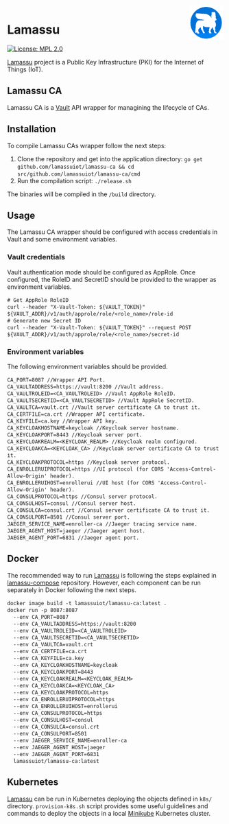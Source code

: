 <a href="https://www.lamassu.io/">
  <img src="logo.png" alt="Lamassu logo" title="Lamassu" align="right" height="80" />
</a>

Lamassu
=======
[![License: MPL 2.0](https://img.shields.io/badge/License-MPL%202.0-blue.svg)](http://www.mozilla.org/MPL/2.0/index.txt)

[Lamassu](https://www.lamassu.io) project is a Public Key Infrastructure (PKI) for the Internet of Things (IoT).

## Lamassu CA
Lamassu CA is a [Vault](https://www.vaultproject.io/) API wrapper for managining the lifecycle of CAs.

## Installation
To compile Lamassu CAs wrapper follow the next steps:
1. Clone the repository and get into the application directory: `go get github.com/lamassuiot/lamassu-ca && cd src/github.com/lamassuiot/lamassu-ca/cmd`
2. Run the compilation script: `./release.sh`

The binaries will be compiled in the `/build` directory.

## Usage
The Lamassu CA wrapper should be configured with access credentials in Vault and some environment variables.

### Vault credentials
Vault authentication mode should be configured as AppRole. Once configured, the RoleID and SecretID should be provided to the wrapper as environment variables.
```
# Get AppRole RoleID
curl --header "X-Vault-Token: ${VAULT_TOKEN}" ${VAULT_ADDR}/v1/auth/approle/role/<role_name>/role-id
# Generate new Secret ID
curl --header "X-Vault-Token: ${VAULT_TOKEN}" --request POST ${VAULT_ADDR}/v1/auth/approle/role/<role_name>/secret-id
```
### Environment variables
The following environment variables should be provided.
```
CA_PORT=8087 //Wrapper API Port.
CA_VAULTADDRESS=https://vault:8200 //Vault address.
CA_VAULTROLEID=<CA_VAULTROLEID> //Vault AppRole RoleID.
CA_VAULTSECRETID=<CA_VAULTSECRETID> //Vault AppRole SecretID.
CA_VAULTCA=vault.crt //Vault server certificate CA to trust it.
CA_CERTFILE=ca.crt //Wrapper API certificate.
CA_KEYFILE=ca.key //Wrapper API key.
CA_KEYCLOAKHOSTNAME=keycloak //Keycloak server hostname.
CA_KEYCLOAKPORT=8443 //Keycloak server port.
CA_KEYCLOAKREALM=<KEYCLOAK_REALM> //Keycloak realm configured.
CA_KEYCLOAKCA=<KEYCLOAK_CA> //Keycloak server certificate CA to trust it.
CA_KEYCLOAKPROTOCOL=https //Keycloak server protocol.
CA_ENROLLERUIPROTOCOL=https //UI protocol (for CORS 'Access-Control-Allow-Origin' header).
CA_ENROLLERUIHOST=enrollerui //UI host (for CORS 'Access-Control-Allow-Origin' header).
CA_CONSULPROTOCOL=https //Consul server protocol.
CA_CONSULHOST=consul //Consul server host.
CA_CONSULCA=consul.crt //Consul server certificate CA to trust it.
CA_CONSULPORT=8501 //Consul server port.
JAEGER_SERVICE_NAME=enroller-ca //Jaeger tracing service name.
JAEGER_AGENT_HOST=jaeger //Jaeger agent host.
JAEGER_AGENT_PORT=6831 //Jaeger agent port.
```
## Docker
The recommended way to run [Lamassu](https://www.lamassu.io) is following the steps explained in [lamassu-compose](https://github.com/lamassuiot/lamassu-compose) repository. However, each component can be run separately in Docker following the next steps.
```
docker image build -t lamassuiot/lamassu-ca:latest .
docker run -p 8087:8087 
  --env CA_PORT=8087
  --env CA_VAULTADDRESS=https://vault:8200
  --env CA_VAULTROLEID=<CA_VAULTROLEID>
  --env CA_VAULTSECRETID=<CA_VAULTSECRETID>
  --env CA_VAULTCA=vault.crt
  --env CA_CERTFILE=ca.crt
  --env CA_KEYFILE=ca.key
  --env CA_KEYCLOAKHOSTNAME=keycloak
  --env CA_KEYCLOAKPORT=8443
  --env CA_KEYCLOAKREALM=<KEYCLOAK_REALM>
  --env CA_KEYCLOAKCA=<KEYCLOAK_CA>
  --env CA_KEYCLOAKPROTOCOL=https
  --env CA_ENROLLERUIPROTOCOL=https
  --env CA_ENROLLERUIHOST=enrollerui
  --env CA_CONSULPROTOCOL=https
  --env CA_CONSULHOST=consul
  --env CA_CONSULCA=consul.crt
  --env CA_CONSULPORT=8501
  --env JAEGER_SERVICE_NAME=enroller-ca
  --env JAEGER_AGENT_HOST=jaeger
  --env JAEGER_AGENT_PORT=6831
  lamassuiot/lamassu-ca:latest
```
## Kubernetes
[Lamassu](https://www.lamassu.io) can be run in Kubernetes deploying the objects defined in `k8s/` directory. `provision-k8s.sh` script provides some useful guidelines and commands to deploy the objects in a local [Minikube](https://github.com/kubernetes/minikube) Kubernetes cluster.
